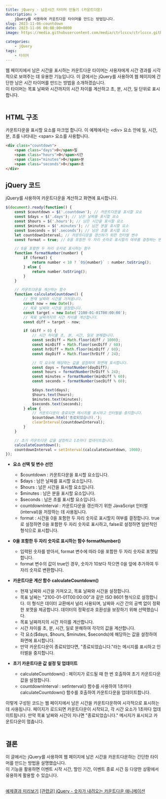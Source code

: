 ```yaml
---
title: jQuery - 남은시간 타이머 만들기 (카운트다운)
description: >  
    jQuery를 사용하여 카운트다운 타이머를 만드는 방법입니다.
slug: 2023-11-06-countdown
date: 2023-11-06 00:00:00+0000
image: https://media.githubusercontent.com/media/ctrlcccv/ctrlcccv.github.io/master/assets/img/post/2023-11-06-countdown.webp

categories:
    - jQuery
tags:
    - 타이머
---
```

웹 페이지에서 남은 시간을 표시하는 카운트다운 타이머는 사용자에게 시간 경과를 시각적으로 보여주는 데 유용한 기능입니다. 이 글에서는 jQuery를 사용하여 웹 페이지에 간단한 남은 시간 타이머를 만드는 방법을 소개하겠습니다.   
이 타이머는 목표 날짜와 시간까지의 시간 차이를 계산하고 초, 분, 시간, 일 단위로 표시합니다.  
<br>

## HTML 구조
카운트다운을 표시할 요소를 마크업 합니다. 이 예제에서는 &lt;div&gt; 요소 안에 일, 시간, 분, 초를 나타내는 &lt;span&gt; 요소를 사용합니다.
```html
<div class="countdown">
    <span class="days">0</span>일
    <span class="hours">0</span>시간
    <span class="minutes">0</span>분
    <span class="seconds">0</span>초
</div>
```

<script async src="https://pagead2.googlesyndication.com/pagead/js/adsbygoogle.js?client=ca-pub-8535540836842352" crossorigin="anonymous"></script>
<ins class="adsbygoogle"
     style="display:block; text-align:center;"
     data-ad-layout="in-article"
     data-ad-format="fluid"
     data-ad-client="ca-pub-8535540836842352"
     data-ad-slot="2974559225"></ins>
<script>
     (adsbygoogle = window.adsbygoogle || []).push({});
</script>

## jQuery 코드
jQuery를 사용하여 카운트다운을 계산하고 화면에 표시합니다.
```js
$(document).ready(function() {
    const $countdown = $('.countdown'); // 카운트다운을 표시할 요소
    const $days = $('.days'); // 남은 날짜를 표시할 요소
    const $hours = $('.hours'); // 남은 시간을 표시할 요소
    const $minutes = $('.minutes'); // 남은 분을 표시할 요소
    const $seconds = $('.seconds'); // 남은 초를 표시할 요소
    let countdownInterval; // 카운트다운을 갱신하기 위한 인터벌 변수
    const format = true; // 0을 포함한 두 자리 숫자로 표시할지 여부를 결정하는 변수 (true, false)

    // 0을 포함한 두 자리 숫자로 표시하는 함수
    function formatNumber(number) {
        if (format) {
            return number < 10 ? `0${number}` : number.toString();
        } else {
            return number.toString();
        }
    }

    // 카운트다운을 계산하는 함수
    function calculateCountdown() {
        // 현재 날짜와 시간을 가져옵니다.
        const now = new Date();
        // 목표 날짜와 시간을 설정합니다.
        const target = new Date('2100-01-01T00:00:00');
        // 목표 날짜까지의 시간 차이를 계산합니다.
        const diff = target - now;

        if (diff > 0) {
            // 시간 차이를 초, 분, 시간, 일로 분해합니다.
            const secDiff = Math.floor(diff / 1000);
            const minDiff = Math.floor(secDiff / 60);
            const hrDiff = Math.floor(minDiff / 60);
            const dayDiff = Math.floor(hrDiff / 24);

            // 각 요소에 해당하는 값을 설정하여 화면에 표시합니다.
            const days = formatNumber(dayDiff);
            const hours = formatNumber(hrDiff % 24);
            const minutes = formatNumber(minDiff % 60);
            const seconds = formatNumber(secDiff % 60);

            $days.text(days);
            $hours.text(hours);
            $minutes.text(minutes);
            $seconds.text(seconds);
        } else {
            // 카운트다운이 종료되면 메시지를 표시하고 인터벌을 중지합니다.
            $countdown.html('종료되었습니다.');
            clearInterval(countdownInterval);
        }
    }

    // 초기 카운트다운 값을 설정하고 1초마다 업데이트합니다.
    calculateCountdown();
    countdownInterval = setInterval(calculateCountdown, 1000);
});
```
* **요소 선택 및 변수 선언**
  * $countdown : 카운트다운을 표시할 요소입니다.
  * $days : 남은 날짜를 표시할 요소입니다.
  * $hours : 남은 시간을 표시할 요소입니다.
  * $minutes : 남은 분을 표시할 요소입니다.
  * $seconds : 남은 초를 표시할 요소입니다.
  * countdownInterval : 카운트다운을 갱신하기 위한 JavaScript 인터벌(interval)을 저장하는 데 사용됩니다.
  * format : 시간을 0을 포함한 두 자리 숫자로 표시할지 여부를 결정합니다. true로 설정하면 0을 포함한 두 자리 숫자로 표시하고, false로 설정하면 일반적인 형식으로 표시합니다.

* **0을 포함한 두 자리 숫자로 표시하는 함수 formatNumber()**
  * 입력된 숫자를 받아서, format 변수에 따라 0을 포함한 두 자리 숫자로 포맷팅합니다.
  * format 변수의 값이 true인 경우, 숫자가 10보다 작으면 0을 앞에 추가하여 두 자리 숫자로 변환합니다.

* **카운트다운 계산 함수 calculateCountdown()**
  * 현재 날짜와 시간을 가져오고, 목표 날짜와 시간을 설정합니다.
  * 목표 날짜는 "2100-01-01T00:00:00"과 같은 ISO 8601 형식으로 설정합니다. 이 형식은 데이터 교환에서 널리 사용되며, 날짜와 시간 간의 공백 없이 정확한 포맷을 제공합니다. 데이터의 정확성과 호환성을 보장하기 위해 선택했습니다.
  * 목표 날짜까지의 시간 차이를 계산합니다.
  * 시간 차이를 초, 분, 시간, 일로 분해하여 각각의 값을 계산합니다.
  * 각 요소($days, $hours, $minutes, $seconds)에 해당하는 값을 설정하여 화면에 표시합니다.
  * 만약 카운트다운이 종료되었다면, "종료되었습니다."라는 메시지를 표시하고 인터벌을 중지합니다.

* **초기 카운트다운 값 설정 및 업데이트**
  * calculateCountdown() : 페이지가 로드될 때 한 번 호출하여 초기 카운트다운 값을 설정합니다.  
  * countdownInterval : setInterval() 함수를 사용하여 1초마다 calculateCountdown() 함수를 호출하여 카운트다운을 업데이트합니다.  

이렇게 구성된 코드는 웹 페이지에서 남은 시간을 카운트다운하여 시각적으로 표시하는데 사용됩니다. 페이지가 로드되면 카운트다운이 시작되고, 각 시간 요소가 1초마다 업데이트됩니다. 만약 목표 날짜와 시간이 지나면 "종료되었습니다." 메시지가 표시되고 카운트다운이 멈춥니다.  
<br>

## 결론
이 글에서는 jQuery를 사용하여 웹 페이지에 남은 시간을 카운트다운하는 간단한 타이머를 만드는 방법을 설명했습니다.   
이 기능을 활용하면 이벤트 시작 시간, 할인 기간, 이벤트 종료 시간 등 다양한 상황에서 유용하게 활용할 수 있습니다.  
<br>

<div class="btn_wrap">
    <a target="_blank" href="https://ctrlcccv.github.io/ctrlcccv-demo/2023-11-06-countdown/">예제결과 미리보기</a>
    <a href="/code/2025-04-10-countdown2/">[관련글] jQuery - 숫자가 내려오는 카운트다운 애니메이션</a>
</div>